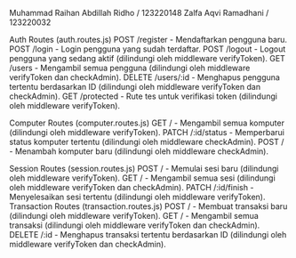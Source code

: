Muhammad Raihan Abdillah Ridho / 123220148
Zalfa Aqvi Ramadhani / 123220032

Auth Routes (auth.routes.js)
    POST /register - Mendaftarkan pengguna baru.
    POST /login - Login pengguna yang sudah terdaftar.
    POST /logout - Logout pengguna yang sedang aktif (dilindungi oleh middleware verifyToken).
    GET /users - Mengambil semua pengguna (dilindungi oleh middleware verifyToken dan checkAdmin).
    DELETE /users/:id - Menghapus pengguna tertentu berdasarkan ID (dilindungi oleh middleware verifyToken dan checkAdmin).
    GET /protected - Rute tes untuk verifikasi token (dilindungi oleh middleware verifyToken).

Computer Routes (computer.routes.js)
    GET / - Mengambil semua komputer (dilindungi oleh middleware verifyToken).
    PATCH /:id/status - Memperbarui status komputer tertentu (dilindungi oleh middleware checkAdmin).
    POST / - Menambah komputer baru (dilindungi oleh middleware checkAdmin).

Session Routes (session.routes.js)
    POST / - Memulai sesi baru (dilindungi oleh middleware verifyToken).
    GET / - Mengambil semua sesi (dilindungi oleh middleware verifyToken dan checkAdmin).
    PATCH /:id/finish - Menyelesaikan sesi tertentu (dilindungi oleh middleware verifyToken).
Transaction Routes (transaction.routes.js)
    POST / - Membuat transaksi baru (dilindungi oleh middleware verifyToken).
    GET / - Mengambil semua transaksi (dilindungi oleh middleware verifyToken dan checkAdmin).
    DELETE /:id - Menghapus transaksi tertentu berdasarkan ID (dilindungi oleh middleware verifyToken dan checkAdmin).
